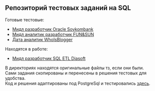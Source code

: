 ## Репозиторий тестовых заданий на SQL
Готовые тестовые:  
* [Мидл разработчик Oracle Sovkombank](https://github.com/AlexeyTimoshin/Test-SQL/blob/main/Sovkombank/Test.md)
* [Мидл аналитик разработчик FUN&SUN](https://github.com/AlexeyTimoshin/Test-SQL/tree/main/FUN%26SUN)
* [Дата аналитик WhoIsBlogger](https://github.com/AlexeyTimoshin/Test-SQL/blob/main/WhoIsBlogger/test.md)
  
Находятся в работе:  
* [Мидл разработчик SQL ETL Diasoft](https://github.com/AlexeyTimoshin/Test-SQL/blob/main/DiaSoft/Diasoft_lvl_1.md)
  
В директориях находятся оригинальные файлы тз, если они были.  
Сами задания скопированы и перенесены в решения тестовых для удобства.  
Код и решения адаптированы под PostgreSql и тестировались [здесь](https://sqliteonline.com/).  




